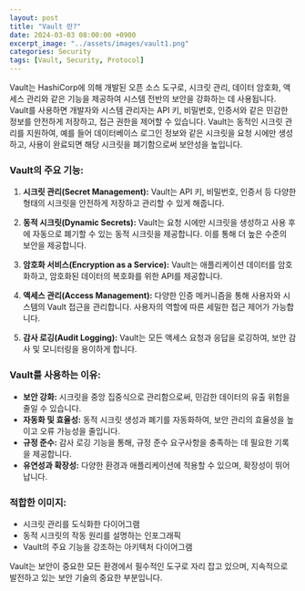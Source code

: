 ```yaml
---
layout: post
title: "Vault 란?"
date: 2024-03-03 08:00:00 +0900
excerpt_image: "../assets/images/vault1.png"
categories: Security
tags: [Vault, Security, Protocol]
---
```

Vault는 HashiCorp에 의해 개발된 오픈 소스 도구로, 시크릿 관리, 데이터 암호화, 액세스 관리와 같은 기능을 제공하여 시스템 전반의 보안을 강화하는 데 사용됩니다. 
Vault를 사용하면 개발자와 시스템 관리자는 API 키, 비밀번호, 인증서와 같은 민감한 정보를 안전하게 저장하고, 접근 권한을 제어할 수 있습니다. 
Vault는 동적인 시크릿 관리를 지원하여, 예를 들어 데이터베이스 로그인 정보와 같은 시크릿을 요청 시에만 생성하고, 사용이 완료되면 해당 시크릿을 폐기함으로써 보안성을 높입니다.

### Vault의 주요 기능:

1. **시크릿 관리(Secret Management):** Vault는 API 키, 비밀번호, 인증서 등 다양한 형태의 시크릿을 안전하게 저장하고 관리할 수 있게 해줍니다.

2. **동적 시크릿(Dynamic Secrets):** Vault는 요청 시에만 시크릿을 생성하고 사용 후에 자동으로 폐기할 수 있는 동적 시크릿을 제공합니다. 이를 통해 더 높은 수준의 보안을 제공합니다.

3. **암호화 서비스(Encryption as a Service):** Vault는 애플리케이션 데이터를 암호화하고, 암호화된 데이터의 복호화를 위한 API를 제공합니다.

4. **액세스 관리(Access Management):** 다양한 인증 메커니즘을 통해 사용자와 시스템의 Vault 접근을 관리합니다. 사용자의 역할에 따른 세밀한 접근 제어가 가능합니다.

5. **감사 로깅(Audit Logging):** Vault는 모든 액세스 요청과 응답을 로깅하여, 보안 감사 및 모니터링을 용이하게 합니다.

### Vault를 사용하는 이유:

- **보안 강화:** 시크릿을 중앙 집중식으로 관리함으로써, 민감한 데이터의 유출 위험을 줄일 수 있습니다.
- **자동화 및 효율성:** 동적 시크릿 생성과 폐기를 자동화하여, 보안 관리의 효율성을 높이고 오류 가능성을 줄입니다.
- **규정 준수:** 감사 로깅 기능을 통해, 규정 준수 요구사항을 충족하는 데 필요한 기록을 제공합니다.
- **유연성과 확장성:** 다양한 환경과 애플리케이션에 적용할 수 있으며, 확장성이 뛰어납니다.

### 적합한 이미지:

- 시크릿 관리를 도식화한 다이어그램
- 동적 시크릿의 작동 원리를 설명하는 인포그래픽
- Vault의 주요 기능을 강조하는 아키텍처 다이어그램

Vault는 보안이 중요한 모든 환경에서 필수적인 도구로 자리 잡고 있으며, 지속적으로 발전하고 있는 보안 기술의 중요한 부분입니다.
